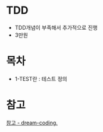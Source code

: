 # TDD

- TDD개념이 부족해서 추가적으로 진행
- 3만원


# 목차
- 1-TEST란 : 테스트 정의


# 참고
[참고 - dream-coding.](https://academy.dream-coding.com/courses/js-tdd)

